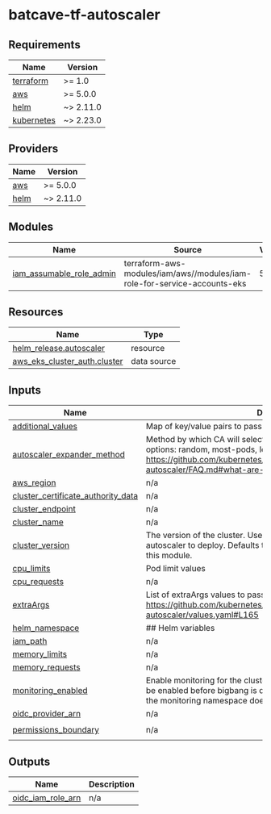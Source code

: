 # batcave-tf-autoscaler

<!-- BEGIN_TF_DOCS -->
## Requirements

| Name | Version |
|------|---------|
| <a name="requirement_terraform"></a> [terraform](#requirement\_terraform) | >= 1.0 |
| <a name="requirement_aws"></a> [aws](#requirement\_aws) | >= 5.0.0 |
| <a name="requirement_helm"></a> [helm](#requirement\_helm) | ~> 2.11.0 |
| <a name="requirement_kubernetes"></a> [kubernetes](#requirement\_kubernetes) | ~> 2.23.0 |

## Providers

| Name | Version |
|------|---------|
| <a name="provider_aws"></a> [aws](#provider\_aws) | >= 5.0.0 |
| <a name="provider_helm"></a> [helm](#provider\_helm) | ~> 2.11.0 |

## Modules

| Name | Source | Version |
|------|--------|---------|
| <a name="module_iam_assumable_role_admin"></a> [iam\_assumable\_role\_admin](#module\_iam\_assumable\_role\_admin) | terraform-aws-modules/iam/aws//modules/iam-role-for-service-accounts-eks | 5.30.0 |

## Resources

| Name | Type |
|------|------|
| [helm_release.autoscaler](https://registry.terraform.io/providers/hashicorp/helm/latest/docs/resources/release) | resource |
| [aws_eks_cluster_auth.cluster](https://registry.terraform.io/providers/hashicorp/aws/latest/docs/data-sources/eks_cluster_auth) | data source |

## Inputs

| Name | Description | Type | Default | Required |
|------|-------------|------|---------|:--------:|
| <a name="input_additional_values"></a> [additional\_values](#input\_additional\_values) | Map of key/value pairs to pass to the autoscaler chart. | `map(any)` | `{}` | no |
| <a name="input_autoscaler_expander_method"></a> [autoscaler\_expander\_method](#input\_autoscaler\_expander\_method) | Method by which CA will select a new instance to launch. Current options: random, most-pods, least-waste. See: https://github.com/kubernetes/autoscaler/blob/master/cluster-autoscaler/FAQ.md#what-are-expanders | `string` | `"least-waste"` | no |
| <a name="input_aws_region"></a> [aws\_region](#input\_aws\_region) | n/a | `string` | `"us-east-1"` | no |
| <a name="input_cluster_certificate_authority_data"></a> [cluster\_certificate\_authority\_data](#input\_cluster\_certificate\_authority\_data) | n/a | `string` | n/a | yes |
| <a name="input_cluster_endpoint"></a> [cluster\_endpoint](#input\_cluster\_endpoint) | n/a | `string` | n/a | yes |
| <a name="input_cluster_name"></a> [cluster\_name](#input\_cluster\_name) | n/a | `string` | n/a | yes |
| <a name="input_cluster_version"></a> [cluster\_version](#input\_cluster\_version) | The version of the cluster.  Used to determine the version of the autoscaler to deploy. Defaults to the most recent version known by this module. | `string` | `""` | no |
| <a name="input_cpu_limits"></a> [cpu\_limits](#input\_cpu\_limits) | Pod limit values | `string` | `"50m"` | no |
| <a name="input_cpu_requests"></a> [cpu\_requests](#input\_cpu\_requests) | n/a | `string` | `"10m"` | no |
| <a name="input_extraArgs"></a> [extraArgs](#input\_extraArgs) | List of extraArgs values to pass to the autoscaler chart.  See: https://github.com/kubernetes/autoscaler/blob/master/charts/cluster-autoscaler/values.yaml#L165 | `map(any)` | `{}` | no |
| <a name="input_helm_namespace"></a> [helm\_namespace](#input\_helm\_namespace) | ## Helm variables | `string` | `"kube-system"` | no |
| <a name="input_iam_path"></a> [iam\_path](#input\_iam\_path) | n/a | `string` | `"/delegatedadmin/developer/"` | no |
| <a name="input_memory_limits"></a> [memory\_limits](#input\_memory\_limits) | n/a | `string` | `"512Mi"` | no |
| <a name="input_memory_requests"></a> [memory\_requests](#input\_memory\_requests) | n/a | `string` | `"50Mi"` | no |
| <a name="input_monitoring_enabled"></a> [monitoring\_enabled](#input\_monitoring\_enabled) | Enable monitoring for the cluster autoscaler; Note that this should _not_ be enabled before bigbang is deployed, as it will fail to deploy since the monitoring namespace does not exist yet. | `bool` | `false` | no |
| <a name="input_oidc_provider_arn"></a> [oidc\_provider\_arn](#input\_oidc\_provider\_arn) | n/a | `string` | `""` | no |
| <a name="input_permissions_boundary"></a> [permissions\_boundary](#input\_permissions\_boundary) | n/a | `string` | `"arn:aws:iam::373346310182:policy/cms-cloud-admin/developer-boundary-policy"` | no |

## Outputs

| Name | Description |
|------|-------------|
| <a name="output_oidc_iam_role_arn"></a> [oidc\_iam\_role\_arn](#output\_oidc\_iam\_role\_arn) | n/a |
<!-- END_TF_DOCS -->
